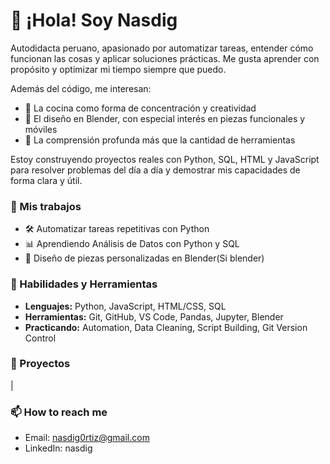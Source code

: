 # 👋 ¡Hola! Soy Nasdig

Autodidacta peruano, apasionado por automatizar tareas, entender cómo funcionan las cosas y aplicar soluciones prácticas. Me gusta aprender con propósito y optimizar mi tiempo siempre que puedo.

Además del código, me interesan:
- 🍳 La cocina como forma de concentración y creatividad
- 🧰 El diseño en Blender, con especial interés en piezas funcionales y móviles
- 🧠 La comprensión profunda más que la cantidad de herramientas

Estoy construyendo proyectos reales con Python, SQL, HTML y JavaScript para resolver problemas del día a día y demostrar mis capacidades de forma clara y útil.


### 🚀 Mis trabajos
- 🛠 Automatizar tareas repetitivas con Python
- 📊 Aprendiendo Análisis de Datos con Python y SQL
- 📁 Diseño de piezas personalizadas en Blender(Si blender)

### 🧠 Habilidades y Herramientas
- **Lenguajes:** Python, JavaScript, HTML/CSS, SQL
- **Herramientas:** Git, GitHub, VS Code, Pandas, Jupyter, Blender
- **Practicando:** Automation, Data Cleaning, Script Building, Git Version Control

### 📂 Proyectos
| 


### 📫 How to reach me
- Email: nasdig0rtiz@gmail.com
- LinkedIn: nasdig

